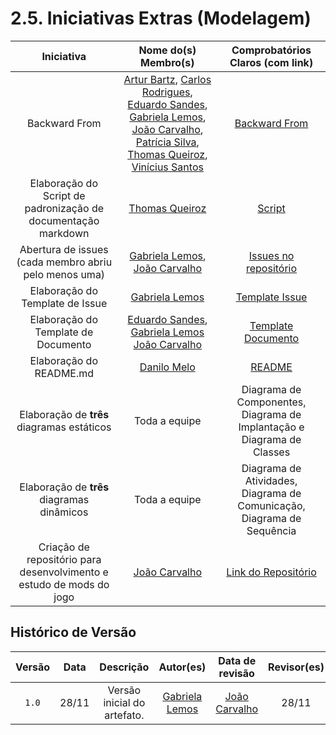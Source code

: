 # 2.5. Iniciativas Extras (Modelagem)

[//]: # (Breve relato sobre as Iniciativas Extras realizadas pela equipe, no escopo da entrega.)
[//]: # ()
[//]: # (Apresentar links para comprobatórios que evidenciem qualquer que seja a realização extra conferida pela equipe no escopo da entrega.)

|                              Iniciativa                              |                                                                                                                                                                                           Nome do(s) Membro(s)                                                                                                                                                                                            |                                                       Comprobatórios Claros (com link)                                                       |
| :------------------------------------------------------------------: | :-------------------------------------------------------------------------------------------------------------------------------------------------------------------------------------------------------------------------------------------------------------------------------------------------------------------------------------------------------------------------------------------------------: | :------------------------------------------------------------------------------------------------------------------------------------------: |
|                            Backward From                             | [Artur Bartz](https://github.com/H0lzz), [Carlos Rodrigues](https://github.com/carlos-kadu), [Eduardo Sandes](https://github.com/DiceRunner714), [Gabriela Lemos](https://github.com/heylisten64), [João Carvalho](https://github.com/joaoseisei), [Patrícia Silva](https://github.com/patyhelenaa), [Thomas Queiroz](https://github.com/thmasq), [Vinícius Santos](https://github.com/ViniciussdeOliveira) |       [Backward From](https://github.com/UnBArqDsw2024-2/2024.2_G1_Logic_Thinkering_Entrega_02/blob/main/docs/Projeto/BackwardFrom.md)       |
|    Elaboração do Script de padronização de documentação markdown     |                                                                                                                                                                                 [Thomas Queiroz](https://github.com/thmasq)                                                                                                                                                                                 | [Script](https://github.com/UnBArqDsw2024-2/2024.2_G1_Logic_Thinkering_Entrega_02/blob/88637cdec0ef07b231764f3ba862fbcb0b399ec1/dprint.json) |
|        Abertura de issues (cada membro abriu pelo menos uma)         |                                                                                                                                                     [Gabriela Lemos](https://github.com/heylisten64), [João Carvalho](https://github.com/joaoseisei)                                                                                                                                                      |                   [Issues no repositório](https://github.com/UnBArqDsw2024-2/2024.2_G1_Logic_Thinkering_Entrega_02/issues)                   |
|                   Elaboração do Template de Issue                    |                                                                                                                                                                             [Gabriela Lemos](https://github.com/heylisten64)                                                                                                                                                                              |    [Template Issue](https://github.com/UnBArqDsw2024-2/2024.2_G1_Logic_Thinkering_Entrega_02/blob/main/.github/ISSUE_TEMPLATE/issue.yml)     |
|                 Elaboração do Template de Documento                  |                                                                                                                            [Eduardo Sandes](https://github.com/dicerunner714), [Gabriela Lemos](https://github.com/heylisten64) [João Carvalho](https://github.com/joaoseisei)                                                                                                                            |     [Template Documento](https://github.com/UnBArqDsw2024-2/2024.2_G1_Logic_Thinkering_Entrega_02/blob/main/docs/Templates/documento.md)     |
|                       Elaboração do README.md                        |                                                                                                                                                                                [Danilo Melo](https://github.com/DaniloCTM)                                                                                                                                                                                |                    [README](https://github.com/UnBArqDsw2024-2/2024.2_G1_Logic_Thinkering_Entrega_02/blob/main/README.md)                    |
|              Elaboração de **três** diagramas estáticos              |                                                                                                                                                                                               Toda a equipe                                                                                                                                                                                               |                                    Diagrama de Componentes, Diagrama de Implantação e Diagrama de Classes                                    |
|              Elaboração de **três** diagramas dinâmicos              |                                                                                                                                                                                               Toda a equipe                                                                                                                                                                                               |                                    Diagrama de Atividades, Diagrama de Comunicação, Diagrama de Sequência                                    |
| Criação de repositório para desenvolvimento e estudo de mods do jogo |                                                                                                                                                                              [João Carvalho](https://github.com/joaoseisei)                                                                                                                                                                               |                                    [Link do Repositório](https://github.com/joaoseisei/Logic-Thinkering)                                     |

<!-- Propostas:
| Política de commit e branch | autor | link |
| Refatoração do Git Flow no BPMN | autor | link |
| Especificação de Casos de Uso (cada membro fez ao menos uma)| autor(es) | link |
| Elaboração do STYLE_GUIDE.md para documentação | autor | link |
| Elaboração do CODE_OF_CONDUCT.md | autor | link |
| Tabela de requisitos elicitados (Brainstorming) | autor | link |
| Tabela de requisitos elicitados (Personas) | autor | link |
-->

## Histórico de Versão

| Versão | Data  |          Descrição          |                    Autor(es)                     | Data de revisão | Revisor(es) |
| :----: | :---: | :-------------------------: | :----------------------------------------------: |:---------------:|:-----------:|
| `1.0`  | 28/11 | Versão inicial do artefato. | [Gabriela Lemos](https://github.com/heylisten64) |  [João Carvalho](https://github.com/joaoseisei)                |    28/11    |

<!--
Foi criado um repositório para criação e estudo de mods do minecraft, onde o objetivo principal é entender como o jogo está
estruturado para realização correta dos modelos, é possível acessa-lo por:

> https://github.com/joaoseisei/Logic-Thinkering

<center>

<video width="640" height="300" controls>
  <source src="https://files.catbox.moe/5azm13.mp4" type="video/mp4">
  Seu navegador não suporta a tag de vídeo.
</video>

Vídeo 1 - Escudo com carga
</center>

<center>

<img src="https://raw.githubusercontent.com/UnBArqDsw2024-2/2024.2_G1_Logic_Thinkering_Entrega_02/refs/heads/main/assets/mod/menu_mine.png?raw=true"/>

Figura 1 - Menu Logic Thinkering
</center>

<center>

<img src="https://raw.githubusercontent.com/UnBArqDsw2024-2/2024.2_G1_Logic_Thinkering_Entrega_02/refs/heads/main/assets/mod/menu_mine_cr.png?raw=true"/>

Figura 2 - Cobre Reforçado
</center>

<center>

<img src="https://raw.githubusercontent.com/UnBArqDsw2024-2/2024.2_G1_Logic_Thinkering_Entrega_02/refs/heads/main/assets/mod/bloco.png?raw=true"/>

Figura 3 - Adição de bloco
</center>
-->
